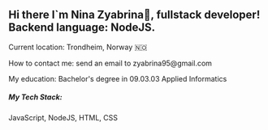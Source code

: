 ## Hi there I`m Nina Zyabrina👋, fullstack developer! Backend language: NodeJS.
<p>Current location: Trondheim, Norway 🇳🇴 </p>
<p>How to contact me: send an email to zyabrina95@gmail.com </p>
<p>My education: Bachelor's degree in 09.03.03 Applied Informatics </p>
<h5>My Tech Stack:</h5>
<p>JavaScript, NodeJS, HTML, CSS</p>
